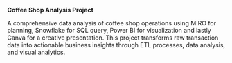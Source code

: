**Coffee Shop Analysis Project**

A comprehensive data analysis of coffee shop operations using MIRO for planning, Snowflake for SQL query, Power BI for visualization and lastly Canva for a creative presentation. This project transforms raw transaction data into actionable business insights through ETL processes, data analysis, and visual analytics.
